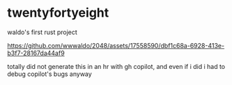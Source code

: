 # twentyfortyeight

waldo's first rust project



https://github.com/wwwaldo/2048/assets/17558590/dbf1c68a-6928-413e-b3f7-28167da44af9



totally did not generate this in an hr with gh copilot, and even if i did i had to debug copilot's bugs anyway

